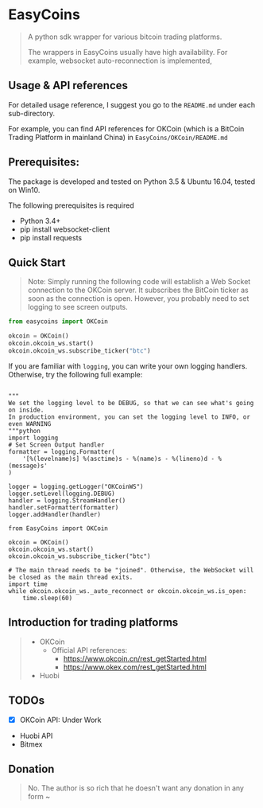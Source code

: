 # EasyCoins
> A python sdk wrapper for various bitcoin trading platforms.
>
> The wrappers in EasyCoins usually have high availability.
> For example, websocket auto-reconnection is implemented,
>

## Usage & API references
For detailed usage reference, I suggest you go to the `README.md` under
each sub-directory.

For example, you can find API references for OKCoin
 (which is a BitCoin Trading Platform in mainland China) in
`EasyCoins/OKCoin/README.md`

## Prerequisites:
The package is developed and tested on Python 3.5 & Ubuntu 16.04,
tested on Win10.

The following prerequisites is required

- Python 3.4+
- pip install websocket-client
- pip install requests

## Quick Start
> Note: Simply running the following code will establish a Web Socket connection
> to the OKCoin server. It subscribes the BitCoin ticker as soon as the
> connection is open. However, you probably need to set logging to see screen outputs.
>

```python
from easycoins import OKCoin

okcoin = OKCoin()
okcoin.okcoin_ws.start()
okcoin.okcoin_ws.subscribe_ticker("btc")
```
If you are familiar with `logging`, you can write your own logging handlers. Otherwise, try
the following full example:
```

"""
We set the logging level to be DEBUG, so that we can see what's going on inside.
In production environment, you can set the logging level to INFO, or even WARNING
"""python
import logging
# Set Screen Output handler
formatter = logging.Formatter(
    '[%(levelname)s] %(asctime)s - %(name)s - %(lineno)d - %(message)s'
)

logger = logging.getLogger("OKCoinWS")
logger.setLevel(logging.DEBUG)
handler = logging.StreamHandler()
handler.setFormatter(formatter)
logger.addHandler(handler)

from EasyCoins import OKCoin

okcoin = OKCoin()
okcoin.okcoin_ws.start()
okcoin.okcoin_ws.subscribe_ticker("btc")

# The main thread needs to be "joined". Otherwise, the WebSocket will be closed as the main thread exits.
import time
while okcoin.okcoin_ws._auto_reconnect or okcoin.okcoin_ws.is_open:
    time.sleep(60)
```

## Introduction for trading platforms
> - OKCoin
>   - Official API references:
>       - https://www.okcoin.cn/rest_getStarted.html
>       - https://www.okex.com/rest_getStarted.html
> - Huobi

## TODOs
 - [x] OKCoin API: Under Work
 - Huobi API
 - Bitmex


## Donation
> No. The author is so rich that he doesn't want any donation in any form ~